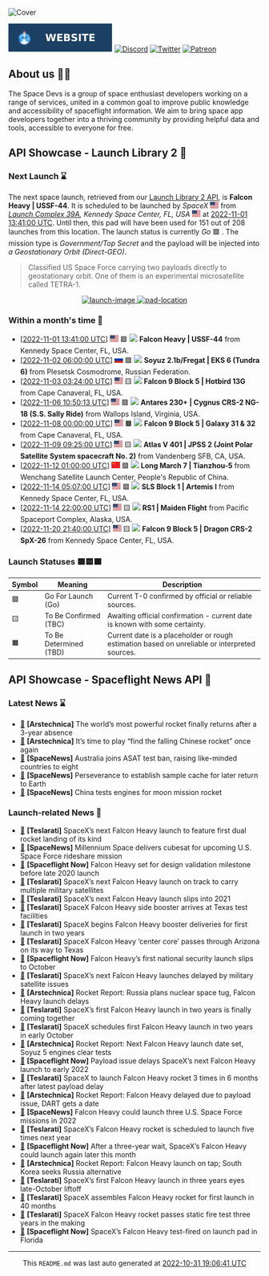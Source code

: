 ![Cover](https://raw.githubusercontent.com/TheSpaceDevs/Tutorials/main/assets/tsd_cover.png)


[![Website](https://raw.githubusercontent.com/TheSpaceDevs/Tutorials/e36b2c250ce7fcd4a801c1ed6cb1f9f9d031696b/assets/badge_tsd_website.svg)](https://thespacedevs.com/)
[![Discord](https://img.shields.io/badge/Discord-%237289DA.svg?style=for-the-badge&logo=discord&logoColor=white)](https://discord.gg/p7ntkNA)
[![Twitter](https://img.shields.io/badge/Twitter-%231DA1F2.svg?style=for-the-badge&logo=Twitter&logoColor=white)](https://twitter.com/TheSpaceDevs)
[![Patreon](https://img.shields.io/badge/Patreon-F96854?style=for-the-badge&logo=patreon&logoColor=white)](https://www.patreon.com/TheSpaceDevs)

## About us 🧑‍🚀
The Space Devs is a group of space enthusiast developers working on a range of
services, united in a common goal to improve public knowledge and accessibility
of spaceflight information. We aim to bring space app developers together into a
thriving community by providing helpful data and tools, accessible to everyone
for free.

## API Showcase - Launch Library 2 🚀

### Next Launch ⌛
The next space launch, retrieved from our
<a href="https://thespacedevs.com/llapi">Launch Library 2 API</a>, is
**Falcon Heavy | USSF-44**. It is scheduled to be launched by *SpaceX*
<img width="17" src="https://raw.githubusercontent.com/lipis/flag-icons/main/flags/4x3/us.svg" />
from *<a href="https://en.wikipedia.org/wiki/Kennedy_Space_Center_Launch_Complex_39#Launch_Pad_39A">Launch Complex 39A</a>, Kennedy Space Center, FL, USA*
<img width="17" src="https://raw.githubusercontent.com/lipis/flag-icons/main/flags/4x3/us.svg" />
at <a href="https://www.timeanddate.com/worldclock/fixedtime.html?iso=20221101T134100">2022-11-01 13:41:00 UTC</a>.  Until
then, this pad will have been used for 151
out of 208 launches from this location. The launch status is currently
*Go* 🟩 . The mission type is
*Government/Top Secret* and the payload will be injected
into *a Geostationary Orbit
(Direct-GEO)*.
<br>
<blockquote>
  Classified US Space Force carrying two payloads directly to geostationary orbit. One of them is an experimental microsatellite called TETRA-1.
</blockquote>

<p float="left" align="center">
  <a href="https://en.wikipedia.org/wiki/Falcon_Heavy" >
    <img alt="launch-image" height="200" src="https://spacelaunchnow-prod-east.nyc3.digitaloceanspaces.com/media/launcher_images/falcon_heavy_image_20220129192819.jpeg" />
  </a>
  <a href="http://maps.google.com/maps?q=28.608+N,+80.604+W" >
    <img alt="pad-location" height="200" src="https://spacelaunchnow-prod-east.nyc3.digitaloceanspaces.com/media/launch_images/location_27_20200803142447.jpg"  />
  </a>
</p>

### Within a month's time 📅
- \[<a href="https://www.timeanddate.com/worldclock/fixedtime.html?iso=20221101T134100">2022-11-01 13:41:00 UTC</a>\]  <img width="17" src="https://raw.githubusercontent.com/lipis/flag-icons/main/flags/4x3/us.svg" /> 🟩  <a href="https://www.google.com/calendar/render?action=TEMPLATE&text=Falcon Heavy | USSF-44&location=Kennedy Space Center, FL, USA&dates=20221101T134100Z%2F20221101T141100Z"><img border="0" width="15" src="https://upload.wikimedia.org/wikipedia/commons/a/a5/Google_Calendar_icon_%282020%29.svg"></a> **Falcon Heavy | USSF-44** from Kennedy Space Center, FL, USA.
- \[<a href="https://www.timeanddate.com/worldclock/fixedtime.html?iso=20221102T060000">2022-11-02 06:00:00 UTC</a>\]  <img width="17" src="https://raw.githubusercontent.com/lipis/flag-icons/main/flags/4x3/ru.svg" /> 🟩  <a href="https://www.google.com/calendar/render?action=TEMPLATE&text=Soyuz 2.1b/Fregat | EKS 6 (Tundra 6)&location=Plesetsk Cosmodrome, Russian Federation&dates=20221102T060000Z%2F20221102T090000Z"><img border="0" width="15" src="https://upload.wikimedia.org/wikipedia/commons/a/a5/Google_Calendar_icon_%282020%29.svg"></a> **Soyuz 2.1b/Fregat | EKS 6 (Tundra 6)** from Plesetsk Cosmodrome, Russian Federation.
- \[<a href="https://www.timeanddate.com/worldclock/fixedtime.html?iso=20221103T032400">2022-11-03 03:24:00 UTC</a>\]  <img width="17" src="https://raw.githubusercontent.com/lipis/flag-icons/main/flags/4x3/us.svg" /> 🟨  <a href="https://www.google.com/calendar/render?action=TEMPLATE&text=Falcon 9 Block 5 | Hotbird 13G&location=Cape Canaveral, FL, USA&dates=20221103T032400Z%2F20221103T032400Z"><img border="0" width="15" src="https://upload.wikimedia.org/wikipedia/commons/a/a5/Google_Calendar_icon_%282020%29.svg"></a> **Falcon 9 Block 5 | Hotbird 13G** from Cape Canaveral, FL, USA.
- \[<a href="https://www.timeanddate.com/worldclock/fixedtime.html?iso=20221106T105013">2022-11-06 10:50:13 UTC</a>\]  <img width="17" src="https://raw.githubusercontent.com/lipis/flag-icons/main/flags/4x3/us.svg" /> 🟩  <a href="https://www.google.com/calendar/render?action=TEMPLATE&text=Antares 230+ | Cygnus CRS-2 NG-18 (S.S. Sally Ride)&location=Wallops Island, Virginia, USA&dates=20221106T105013Z%2F20221106T105013Z"><img border="0" width="15" src="https://upload.wikimedia.org/wikipedia/commons/a/a5/Google_Calendar_icon_%282020%29.svg"></a> **Antares 230+ | Cygnus CRS-2 NG-18 (S.S. Sally Ride)** from Wallops Island, Virginia, USA.
- \[<a href="https://www.timeanddate.com/worldclock/fixedtime.html?iso=20221108T000000">2022-11-08 00:00:00 UTC</a>\]  <img width="17" src="https://raw.githubusercontent.com/lipis/flag-icons/main/flags/4x3/us.svg" /> 🟧  <a href="https://www.google.com/calendar/render?action=TEMPLATE&text=Falcon 9 Block 5 | Galaxy 31 &amp; 32&location=Cape Canaveral, FL, USA&dates=20221108T000000Z%2F20221108T000000Z"><img border="0" width="15" src="https://upload.wikimedia.org/wikipedia/commons/a/a5/Google_Calendar_icon_%282020%29.svg"></a> **Falcon 9 Block 5 | Galaxy 31 & 32** from Cape Canaveral, FL, USA.
- \[<a href="https://www.timeanddate.com/worldclock/fixedtime.html?iso=20221109T092500">2022-11-09 09:25:00 UTC</a>\]  <img width="17" src="https://raw.githubusercontent.com/lipis/flag-icons/main/flags/4x3/us.svg" /> 🟨  <a href="https://www.google.com/calendar/render?action=TEMPLATE&text=Atlas V 401 | JPSS 2 (Joint Polar Satellite System spacecraft No. 2)&location=Vandenberg SFB, CA, USA&dates=20221109T092500Z%2F20221109T092500Z"><img border="0" width="15" src="https://upload.wikimedia.org/wikipedia/commons/a/a5/Google_Calendar_icon_%282020%29.svg"></a> **Atlas V 401 | JPSS 2 (Joint Polar Satellite System spacecraft No. 2)** from Vandenberg SFB, CA, USA.
- \[<a href="https://www.timeanddate.com/worldclock/fixedtime.html?iso=20221112T010000">2022-11-12 01:00:00 UTC</a>\]  <img width="17" src="https://raw.githubusercontent.com/lipis/flag-icons/main/flags/4x3/cn.svg" /> 🟩  <a href="https://www.google.com/calendar/render?action=TEMPLATE&text=Long March 7  | Tianzhou-5&location=Wenchang Satellite Launch Center, People&#x27;s Republic of China&dates=20221112T010000Z%2F20221112T050000Z"><img border="0" width="15" src="https://upload.wikimedia.org/wikipedia/commons/a/a5/Google_Calendar_icon_%282020%29.svg"></a> **Long March 7  | Tianzhou-5** from Wenchang Satellite Launch Center, People's Republic of China.
- \[<a href="https://www.timeanddate.com/worldclock/fixedtime.html?iso=20221114T050700">2022-11-14 05:07:00 UTC</a>\]  <img width="17" src="https://raw.githubusercontent.com/lipis/flag-icons/main/flags/4x3/us.svg" /> 🟩  <a href="https://www.google.com/calendar/render?action=TEMPLATE&text=SLS Block 1 | Artemis I&location=Kennedy Space Center, FL, USA&dates=20221114T050700Z%2F20221114T061600Z"><img border="0" width="15" src="https://upload.wikimedia.org/wikipedia/commons/a/a5/Google_Calendar_icon_%282020%29.svg"></a> **SLS Block 1 | Artemis I** from Kennedy Space Center, FL, USA.
- \[<a href="https://www.timeanddate.com/worldclock/fixedtime.html?iso=20221114T220000">2022-11-14 22:00:00 UTC</a>\]  <img width="17" src="https://raw.githubusercontent.com/lipis/flag-icons/main/flags/4x3/us.svg" /> 🟨  <a href="https://www.google.com/calendar/render?action=TEMPLATE&text=RS1 | Maiden Flight&location=Pacific Spaceport Complex, Alaska, USA&dates=20221114T220000Z%2F20221115T013000Z"><img border="0" width="15" src="https://upload.wikimedia.org/wikipedia/commons/a/a5/Google_Calendar_icon_%282020%29.svg"></a> **RS1 | Maiden Flight** from Pacific Spaceport Complex, Alaska, USA.
- \[<a href="https://www.timeanddate.com/worldclock/fixedtime.html?iso=20221120T214000">2022-11-20 21:40:00 UTC</a>\]  <img width="17" src="https://raw.githubusercontent.com/lipis/flag-icons/main/flags/4x3/us.svg" /> 🟨  <a href="https://www.google.com/calendar/render?action=TEMPLATE&text=Falcon 9 Block 5 | Dragon CRS-2 SpX-26&location=Kennedy Space Center, FL, USA&dates=20221120T214000Z%2F20221120T214000Z"><img border="0" width="15" src="https://upload.wikimedia.org/wikipedia/commons/a/a5/Google_Calendar_icon_%282020%29.svg"></a> **Falcon 9 Block 5 | Dragon CRS-2 SpX-26** from Kennedy Space Center, FL, USA.


### Launch Statuses 🟩🟨🟧
<p align="center">
    <table class="tg">
    <thead>
      <tr>
        <th class="tg-0pky">Symbol</th>
        <th class="tg-0pky">Meaning</th>
        <th class="tg-0pky">Description</th>
      </tr>
    </thead>
    <tbody>
      <tr>
        <td class="tg-0pky">🟩</td>
        <td class="tg-0pky">Go For Launch (Go)</td>
        <td class="tg-0pky">Current T-0 confirmed by official or reliable sources.</td>
      </tr>
      <tr>
        <td class="tg-0pky">🟨</td>
        <td class="tg-0pky">To Be Confirmed (TBC)</td>
        <td class="tg-0pky">Awaiting official confirmation - current date is known with some certainty.</td>
      </tr>
      <tr>
        <td class="tg-0pky">🟧</td>
        <td class="tg-0pky">To Be Determined (TBD)</td>
        <td class="tg-0pky">Current date is a placeholder or rough estimation based on unreliable or interpreted sources.</td>
      </tr>
    </tbody>
    </table>
</p>

## API Showcase - Spaceflight News API 📰

### Latest News ⌛
- <a href="https://arstechnica.com/science/2022/10/the-worlds-most-powerful-rocket-finally-returns-after-a-3-year-absence/" >🔗</a> **[Arstechnica]** The world’s most powerful rocket finally returns after a 3-year absence
- <a href="https://arstechnica.com/science/2022/10/china-launches-its-third-space-station-module-but-rocket-will-return-controllably/" >🔗</a> **[Arstechnica]** It’s time to play “find the falling Chinese rocket” once again
- <a href="https://spacenews.com/australia-joins-asat-test-ban-raising-like-minded-countries-to-eight/" >🔗</a> **[SpaceNews]** Australia joins ASAT test ban, raising like-minded countries to eight
- <a href="https://spacenews.com/perseverance-to-establish-sample-cache-for-later-return-to-earth/" >🔗</a> **[SpaceNews]** Perseverance to establish sample cache for later return to Earth
- <a href="https://spacenews.com/china-tests-engines-for-moon-mission-rocket/" >🔗</a> **[SpaceNews]** China tests engines for moon mission rocket


### Launch-related News 🚀

- <a href="https://www.teslarati.com/spacex-falcon-heavy-first-dual-drone-ship-landing/" >🔗</a> **[Teslarati]** SpaceX’s next Falcon Heavy launch to feature first dual rocket landing of its kind
- <a href="https://spacenews.com/millennium-space-delivers-cubesat-for-upcoming-u-s-space-force-rideshare-mission/" >🔗</a> **[SpaceNews]** Millennium Space delivers cubesat for upcoming U.S. Space Force rideshare mission
- <a href="https://spaceflightnow.com/2020/04/27/falcon-heavy-on-track-for-design-validation-milestone-before-late-2020-launch/" >🔗</a> **[Spaceflight Now]** Falcon Heavy set for design validation milestone before late 2020 launch
- <a href="https://www.teslarati.com/spacex-next-falcon-heavy-launch-surprise-payload/" >🔗</a> **[Teslarati]** SpaceX’s next Falcon Heavy launch on track to carry multiple military satellites
- <a href="https://www.teslarati.com/spacex-next-falcon-heavy-launch-delayed-2021/" >🔗</a> **[Teslarati]** SpaceX’s next Falcon Heavy launch slips into 2021
- <a href="https://www.teslarati.com/spacex-falcon-heavy-side-booster-texas-arrival/" >🔗</a> **[Teslarati]** SpaceX Falcon Heavy side booster arrives at Texas test facilities
- <a href="https://www.teslarati.com/spacex-falcon-heavy-ussf-44-first-booster-delivery/" >🔗</a> **[Teslarati]** SpaceX begins Falcon Heavy booster deliveries for first launch in two years
- <a href="https://www.teslarati.com/spacex-falcon-heavy-center-core-texas-bound/" >🔗</a> **[Teslarati]** SpaceX Falcon Heavy ‘center core’ passes through Arizona on its way to Texas
- <a href="https://spaceflightnow.com/2021/05/23/falcon-heavys-first-national-security-launch-slips-to-october/" >🔗</a> **[Spaceflight Now]** Falcon Heavy’s first national security launch slips to October
- <a href="https://www.teslarati.com/spacex-falcon-heavy-ussf-44-launch-delay/" >🔗</a> **[Teslarati]** SpaceX’s next Falcon Heavy launches delayed by military satellite issues
- <a href="https://arstechnica.com/science/2021/05/rocket-report-russia-plans-nuclear-space-tug-falcon-heavy-launch-delays/" >🔗</a> **[Arstechnica]** Rocket Report: Russia plans nuclear space tug, Falcon Heavy launch delays
- <a href="https://www.teslarati.com/spacex-falcon-heavy-first-launch-two-years/" >🔗</a> **[Teslarati]** SpaceX’s first Falcon Heavy launch in two years is finally coming together
- <a href="https://www.teslarati.com/spacex-first-falcon-heavy-launch-two-years-october/" >🔗</a> **[Teslarati]** SpaceX schedules first Falcon Heavy launch in two years in early October
- <a href="https://arstechnica.com/science/2021/09/rocket-report-next-falcon-heavy-launch-date-set-soyuz-5-engines-clear-tests/" >🔗</a> **[Arstechnica]** Rocket Report: Next Falcon Heavy launch date set, Soyuz 5 engines clear tests
- <a href="https://spaceflightnow.com/2021/10/04/payload-issue-delays-spacexs-next-falcon-heavy-launch-to-early-2022/" >🔗</a> **[Spaceflight Now]** Payload issue delays SpaceX’s next Falcon Heavy launch to early 2022
- <a href="https://www.teslarati.com/spacex-fourth-falcon-heavy-launch-delayed-2022/" >🔗</a> **[Teslarati]** SpaceX to launch Falcon Heavy rocket 3 times in 6 months after latest payload delay
- <a href="https://arstechnica.com/science/2021/10/rocket-report-spacex-snaps-up-italian-satellite-capt-kirk-set-for-launch/" >🔗</a> **[Arstechnica]** Rocket Report: Falcon Heavy delayed due to payload issue, DART gets a date
- <a href="https://spacenews.com/falcon-heavy-could-launch-three-u-s-space-force-missions-in-2022/" >🔗</a> **[SpaceNews]** Falcon Heavy could launch three U.S. Space Force missions in 2022
- <a href="https://www.teslarati.com/spacex-falcon-heavy-five-launches-2022/" >🔗</a> **[Teslarati]** SpaceX’s Falcon Heavy rocket is scheduled to launch five times next year
- <a href="https://spaceflightnow.com/2022/10/05/after-a-three-year-wait-spacexs-falcon-heavy-could-launch-again-later-this-month/" >🔗</a> **[Spaceflight Now]** After a three-year wait, SpaceX’s Falcon Heavy could launch again later this month
- <a href="https://arstechnica.com/science/2022/10/rocket-report-falcon-heavy-launch-on-tap-south-korea-seeks-russia-alternative/" >🔗</a> **[Arstechnica]** Rocket Report: Falcon Heavy launch on tap; South Korea seeks Russia alternative
- <a href="https://www.teslarati.com/spacex-falcon-heavy-rocket-first-launch-three-years-take-two/" >🔗</a> **[Teslarati]** SpaceX’s first Falcon Heavy launch in three years eyes late-October liftoff
- <a href="https://www.teslarati.com/spacex-assembles-first-falcon-heavy-rocket-in-40-months/" >🔗</a> **[Teslarati]** SpaceX assembles Falcon Heavy rocket for first launch in 40 months
- <a href="https://www.teslarati.com/spacex-fires-up-fourth-falcon-heavy-rocket/" >🔗</a> **[Teslarati]** SpaceX Falcon Heavy rocket passes static fire test three years in the making
- <a href="https://spaceflightnow.com/2022/10/28/spacexs-falcon-heavy-test-fired-on-launch-pad-in-florida/" >🔗</a> **[Spaceflight Now]** SpaceX’s Falcon Heavy test-fired on launch pad in Florida


<hr>
  <div align="center">
  This <code>README.md</code> was last auto generated at <a href="https://www.timeanddate.com/worldclock/fixedtime.html?iso=20221031T190641">2022-10-31 19:06:41 UTC</a>
  <br>
  <!-- <a href="https://medium.com/@g.h.garrett" target="_blank">Learn to add space launches to your profile here!</a> -->
</div>